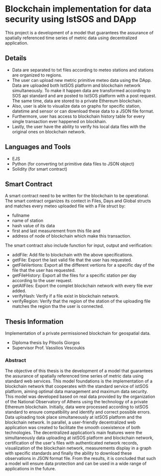 # Blockchain implementation for data security using IstSOS and DApp

This project is a development of a model that guarantees the assurance of spatially referenced time series of metric data using decentralized application.

## Details

- Data are separated to txt files according to meteo stations and stations are organized to regions.
- The user can upload new metric primitive meteo data using the DApp. Data are uploaded both IstSOS platform and blockchain network simultaneously. To make it happen data are transformed according to SOS api standard and are posted to IstSOS platform with a post request. The same time, data are stored to a private Ethereum blockchain.
- Also, user is able to visualize data on graphs for specific station, datetime and sensor or can download these data to a JSON file format.
- Furthermore, user has access to blockchain history table for every single transaction ever happened on blockhain.
- Lastly, the user have the ability to verify his local data files with the original ones on blockchain network.

## Languages and Tools

- EJS
- Python (for converting txt primitive data files to JSON object)
- Solidity (for smart contract)

## Smart Contract

A smart contract need to be written for the blockchain to be operational. The smart contract organizes its contect in Files, Days and Global structs and matches every meteo uploaded file with a File struct by:
- fullname 
- name of station
- hash value of its data
- first and last measurement from this file and
- address of node of blockchain which make this transaction.

The smart contract also include function for input, output and verification:
- addFile: Add file to blockchain with the above specifications.
- getFile: Export the last valid file that the user has requested.
- getFileVertions: Export all the different vertions for a specific day of the file that the user has requested.
- getFileHistory: Export all the files for a specific station per day according to the user request.
- getAllFiles: Export the complet blockchain network with every file ever added.
- verifyHash: Verify if a file exist in blockchain network.
- verifyRegion: Verify that the region of the station of the uploading file matches the region tha the user is connected.

## Thesis Information

Implementation of a private permissioned blockchain for geospatial data.

- Diploma thesis by Pitsolis Giorgos
- Supervisor Prof. Vassilios Vescoukis

### Abstract 

The objective of this thesis is the development of a model that guarantees the assurance of spatially referenced time series of metric data using standard web services. This model foundations is the implementation of a blockchain network that cooperates with the standard service of istSOS platform, aiming optimal data management and maximum data security. This model was developed based on real data provided by the organization of the National Observatory of Athens using the technology of a private Ethereum blockchain. Initially, data were processed according to istSOS standard to ensure compatibility and identify and correct possible errors. Data uploading took place simultaneously at istSOS platform and the blockchain network. In parallel, a user-friendly decentralized web application was created to facilitate the smooth coexistence of both technologies. The decentralized application’s main features were the simultaneously data uploading at istSOS platform and blockchain network, certification of the user's files with authenticated network records, visualization of the blockchain network, measurements display in a graph with specific standards and finally the ability to download these observations in JSON format file. From the results, it is concluded that such a model will ensure data protection and can be used in a wide range of applications in the future.


